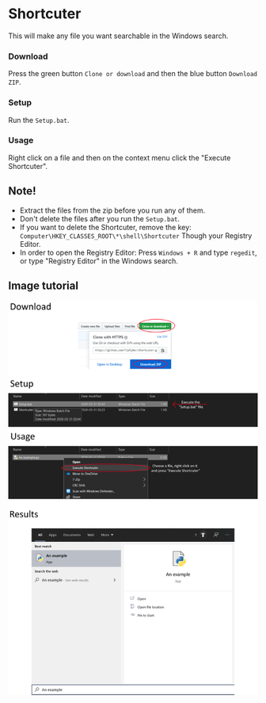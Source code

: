 # Shortcuter
This will make any file you want searchable in the Windows search.

### Download
Press the green button `Clone or download` and then the blue button `Download ZIP`.

### Setup
Run the `Setup.bat`.

### Usage
Right click on a file and then on the context menu click the "Execute Shortcuter".

## Note!
* Extract the files from the zip before you run any of them.
* Don't delete the files after you run the `Setup.bat`.
* If you want to delete the Shortcuter, remove the key: `Computer\HKEY_CLASSES_ROOT\*\shell\Shortcuter` Though your Registry Editor.
* In order to open the Registry Editor: Press `Windows + R` and type `regedit`, or type "Registry Editor" in the Windows search.

## Image tutorial
![Image tutorial](/Images/Image%20tutorial.png)


